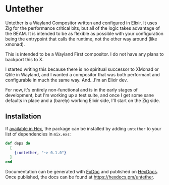 # Untether

Untether is a Wayland Compositor written and configured in Elixir. It uses Zig for the performance critical bits,
but all of the logic takes advantage of the BEAM. It is intended to be as flexible as possible with your
configuration being the entrypoint that calls the runtime, not the other way around (like xmonad).

This is intended to be a Wayland First compositor. I do not have any plans to backport this to X.

I started writing this because there is no spiritual successor to XMonad or Qtile in Wayland, and I wanted
a compositor that was both performant and configurable in much the same way. And...I'm an Elixir dev.

For now, it's entirely non-functional and is in the early stages of development, but I'm working up a test
suite, and once I get some sane defaults in place and a (barely) working Elixir side, I'll start on the
Zig side.

## Installation

If [available in Hex](https://hex.pm/docs/publish), the package can be installed
by adding `untether` to your list of dependencies in `mix.exs`:

```elixir
def deps do
  [
    {:untether, "~> 0.1.0"}
  ]
end
```

Documentation can be generated with [ExDoc](https://github.com/elixir-lang/ex_doc)
and published on [HexDocs](https://hexdocs.pm). Once published, the docs can
be found at <https://hexdocs.pm/untether>.

